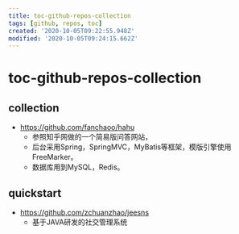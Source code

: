 ```yaml
---
title: toc-github-repos-collection
tags: [github, repos, toc]
created: '2020-10-05T09:22:55.948Z'
modified: '2020-10-05T09:24:15.662Z'
---
```


# toc-github-repos-collection

## collection

- https://github.com/fanchaoo/hahu
  - 参照知乎网做的一个简易版问答网站，
  - 后台采用Spring，SpringMVC，MyBatis等框架，模版引擎使用FreeMarker。
  - 数据库用到MySQL，Redis。

## quickstart

- https://github.com/zchuanzhao/jeesns
  - 基于JAVA研发的社交管理系统
